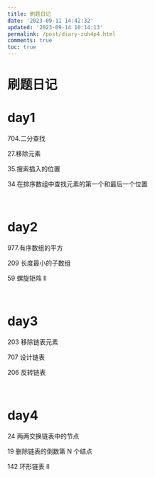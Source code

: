 ```yaml
---
title: 刷题日记
date: '2023-09-11 14:42:32'
updated: '2023-09-14 10:14:13'
permalink: /post/diary-zuh4p4.html
comments: true
toc: true
---
```

# 刷题日记

# day1

704.二分查找

27.移除元素

35.搜索插入的位置

34.在排序数组中查找元素的第一个和最后一个位置

‍

# day2

977.有序数组的平方

209 长度最小的子数组

59 螺旋矩阵 II

‍

# day3

203 移除链表元素

707 设计链表

206 反转链表

‍

# day4

24 两两交换链表中的节点

19 删除链表的倒数第 N 个结点

142 环形链表 II
